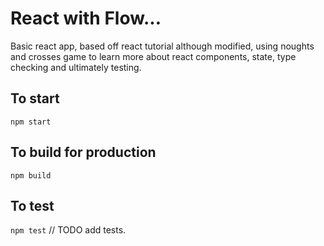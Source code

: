 React with Flow...
========================================

Basic react app, based off react tutorial although modified, using noughts and crosses game to learn more about 
react components, state, type checking and ultimately testing. 


## To start

`npm start`

## To build for production

`npm build`

## To test

`npm test` // TODO add tests. 